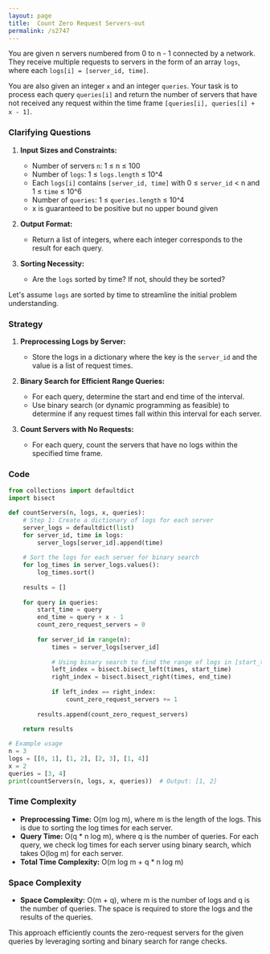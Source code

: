 ```yaml
---
layout: page
title:  Count Zero Request Servers-out
permalink: /s2747
---
```

You are given n servers numbered from 0 to n - 1 connected by a network. They receive multiple requests to servers in the form of an array `logs`, where each `logs[i] = [server_id, time]`.

You are also given an integer `x` and an integer `queries`. Your task is to process each query `queries[i]` and return the number of servers that have not received any request within the time frame `[queries[i], queries[i] + x - 1]`.

### Clarifying Questions
1. **Input Sizes and Constraints:**
   - Number of servers `n`: 1 ≤ n ≤ 100
   - Number of `logs`: 1 ≤ `logs.length` ≤ 10^4
   - Each `logs[i]` contains `[server_id, time]` with 0 ≤ `server_id` < n and 1 ≤ `time` ≤ 10^6
   - Number of `queries`: 1 ≤ `queries.length` ≤ 10^4
   - x is guaranteed to be positive but no upper bound given
   
2. **Output Format:**
   - Return a list of integers, where each integer corresponds to the result for each query.

3. **Sorting Necessity:**
   - Are the `logs` sorted by time? If not, should they be sorted?

Let's assume `logs` are sorted by time to streamline the initial problem understanding.

### Strategy
1. **Preprocessing Logs by Server:**
   - Store the logs in a dictionary where the key is the `server_id` and the value is a list of request times.

2. **Binary Search for Efficient Range Queries:**
   - For each query, determine the start and end time of the interval.
   - Use binary search (or dynamic programming as feasible) to determine if any request times fall within this interval for each server.

3. **Count Servers with No Requests:**
   - For each query, count the servers that have no logs within the specified time frame.

### Code

```python
from collections import defaultdict
import bisect

def countServers(n, logs, x, queries):
    # Step 1: Create a dictionary of logs for each server
    server_logs = defaultdict(list)
    for server_id, time in logs:
        server_logs[server_id].append(time)
    
    # Sort the logs for each server for binary search
    for log_times in server_logs.values():
        log_times.sort()
    
    results = []
    
    for query in queries:
        start_time = query
        end_time = query + x - 1
        count_zero_request_servers = 0
        
        for server_id in range(n):
            times = server_logs[server_id]
            
            # Using binary search to find the range of logs in [start_time, end_time]
            left_index = bisect.bisect_left(times, start_time)
            right_index = bisect.bisect_right(times, end_time)
            
            if left_index == right_index:
                count_zero_request_servers += 1
        
        results.append(count_zero_request_servers)
    
    return results

# Example usage
n = 3
logs = [[0, 1], [1, 2], [2, 3], [1, 4]]
x = 2
queries = [3, 4]
print(countServers(n, logs, x, queries))  # Output: [1, 2]
```

### Time Complexity
- **Preprocessing Time:** O(m log m), where m is the length of the logs. This is due to sorting the log times for each server.
- **Query Time:** O(q * n log m), where q is the number of queries. For each query, we check log times for each server using binary search, which takes O(log m) for each server.
- **Total Time Complexity:** O(m log m + q * n log m)

### Space Complexity
- **Space Complexity:** O(m + q), where m is the number of logs and q is the number of queries. The space is required to store the logs and the results of the queries.

This approach efficiently counts the zero-request servers for the given queries by leveraging sorting and binary search for range checks.